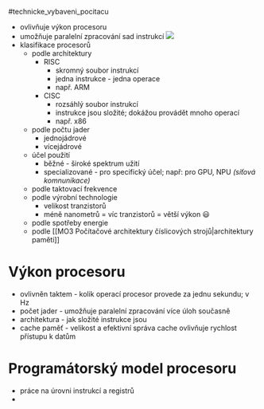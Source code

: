 #technicke_vybaveni_pocitacu 
* ovlivňuje výkon procesoru
* umožňuje paralelní zpracování sad instrukcí
![](https://www.alrj.org/images/riscv/Pipeline_summary.png)
* klasifikace procesorů
	* podle architektury
		* RISC
			* skromný soubor instrukcí
			* jedna instrukce - jedna operace
			* např. ARM
		* CISC
			* rozsáhlý soubor instrukcí
			* instrukce jsou složité; dokážou provádět mnoho operací
			* např. x86
	* podle počtu jader
		* jednojádrové
		* vícejádrové
	* účel použití
		* běžné - široké spektrum užití
		* specializované - pro specifický účel; např: pro GPU, NPU *(síťová komnunikace)*
	* podle taktovací frekvence
	* podle výrobní technologie
		* velikost tranzistorů
		* méně nanometrů = víc tranzistorů = větší výkon 😃
	* podle spotřeby energie
	* podle [[MO3 Počítačové architektury číslicových strojů|architektury paměti]]
# Výkon procesoru
* ovlivněn taktem - kolik operací procesor provede za jednu sekundu; v Hz
* počet jader - umožňuje paralelní zpracování více úloh současně
* architektura - jak složité instrukce jsou
* cache paměť - velikost a efektivní správa cache ovlivňuje rychlost přístupu k datům
# Programátorský model procesoru
* práce na úrovni instrukcí a registrů
* 